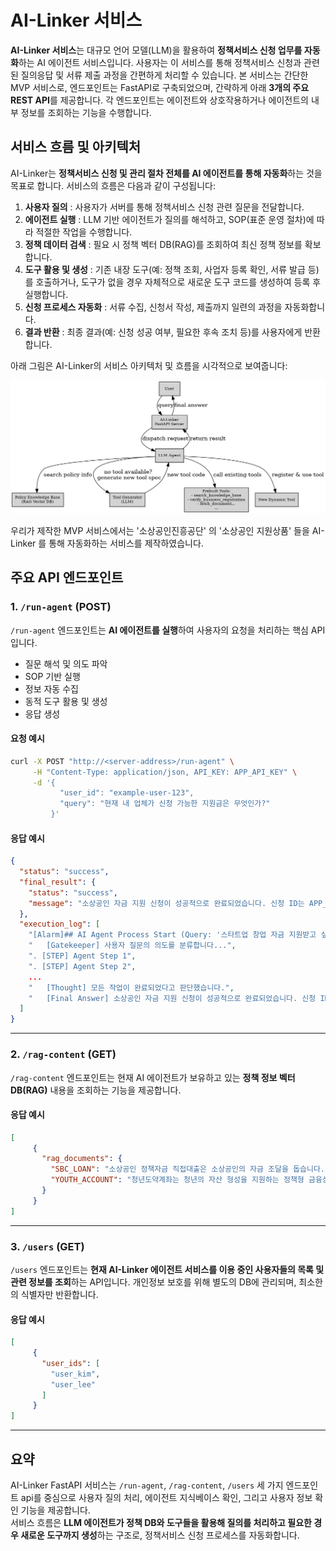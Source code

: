 # AI-Linker 서비스

**AI-Linker 서비스**는 대규모 언어 모델(LLM)을 활용하여 **정책서비스 신청 업무를 자동화**하는 AI 에이전트 서비스입니다. 사용자는 이 서비스를 통해 정책서비스 신청과 관련된 질의응답 및 서류 제출 과정을 간편하게 처리할 수 있습니다. 본 서비스는 간단한 MVP 서비스로, 엔드포인트는 FastAPI로 구축되었으며, 간략하게 아래 **3개의 주요 REST API**를 제공합니다. 각 엔드포인트는 에이전트와 상호작용하거나 에이전트의 내부 정보를 조회하는 기능을 수행합니다.

## 서비스 흐름 및 아키텍처

AI-Linker는 **정책서비스 신청 및 관리 절차 전체를 AI 에이전트를 통해 자동화**하는 것을 목표로 합니다. 서비스의 흐름은 다음과 같이 구성됩니다:

1. **사용자 질의** : 사용자가 서버를 통해 정책서비스 신청 관련 질문을 전달합니다.  
2. **에이전트 실행** : LLM 기반 에이전트가 질의를 해석하고, SOP(표준 운영 절차)에 따라 적절한 작업을 수행합니다.  
3. **정책 데이터 검색** : 필요 시 정책 벡터 DB(RAG)를 조회하여 최신 정책 정보를 확보합니다.  
4. **도구 활용 및 생성** : 기존 내장 도구(예: 정책 조회, 사업자 등록 확인, 서류 발급 등)를 호출하거나, 도구가 없을 경우 자체적으로 새로운 도구 코드를 생성하여 등록 후 실행합니다.  
5. **신청 프로세스 자동화** : 서류 수집, 신청서 작성, 제출까지 일련의 과정을 자동화합니다.  
6. **결과 반환** : 최종 결과(예: 신청 성공 여부, 필요한 후속 조치 등)를 사용자에게 반환합니다.  

아래 그림은 AI-Linker의 서비스 아키텍처 및 흐름을 시각적으로 보여줍니다:

![AI-Linker 서비스 아키텍처](./ai_linker_flowchart.png)

우리가 제작한 MVP 서비스에서는 '소상공인진흥공단' 의 '소상공인 지원상품' 들을  AI-Linker 를 통해 자동화하는 서비스를 제작하였습니다.


## 주요 API 엔드포인트

### 1. `/run-agent` (POST)

`/run-agent` 엔드포인트는 **AI 에이전트를 실행**하여 사용자의 요청을 처리하는 핵심 API입니다.  
- 질문 해석 및 의도 파악  
- SOP 기반 실행  
- 정보 자동 수집  
- 동적 도구 활용 및 생성  
- 응답 생성  

#### 요청 예시
```bash
curl -X POST "http://<server-address>/run-agent" \
     -H "Content-Type: application/json, API_KEY: APP_API_KEY" \
     -d '{
           "user_id": "example-user-123",
           "query": "현재 내 업체가 신청 가능한 지원금은 무엇인가?"
         }'
```

#### 응답 예시
```json
{
  "status": "success",
  "final_result": {
    "status": "success",
    "message": "소상공인 자금 지원 신청이 성공적으로 완료되었습니다. 신청 ID는 APP_5733입니다. 신청 진행 과정은 소진공의 안내에 따라 추후 확인하실 수 있습니다."
  },
  "execution_log": [
    "[Alarm]## AI Agent Process Start (Query: '스타트업 창업 자금 지원받고 싶어.') ##",
    "   [Gatekeeper] 사용자 질문의 의도를 분류합니다...",
    ". [STEP] Agent Step 1",
    ". [STEP] Agent Step 2",
    ...
    "   [Thought] 모든 작업이 완료되었다고 판단했습니다.",
    "   [Final Answer] 소상공인 자금 지원 신청이 성공적으로 완료되었습니다. 신청 ID는 APP_5733입니다. 신청 진행 과정은 소진공의 안내에 따라 추후 확인하실 수 있습니다."
  ]
}
```

---

### 2. `/rag-content` (GET)

`/rag-content` 엔드포인트는 현재 AI 에이전트가 보유하고 있는 **정책 정보 벡터 DB(RAG)** 내용을 조회하는 기능을 제공합니다.

#### 응답 예시
```json
[
     {
       "rag_documents": {
         "SBC_LOAN": "소상공인 정책자금 직접대출은 소상공인의 자금 조달을 돕습니다. 필수 서류는 사업자등록증명원, 국세납세증명서입니다.",
         "YOUTH_ACCOUNT": "청년도약계좌는 청년의 자산 형성을 지원하는 정책형 금융상품입니다. 가입을 위해 소득확인증명서가 필요합니다."
       }
     }
]
```

---

### 3. `/users` (GET)

`/users` 엔드포인트는 **현재 AI-Linker 에이전트 서비스를 이용 중인 사용자들의 목록 및 관련 정보를 조회**하는 API입니다. 개인정보 보호를 위해 별도의 DB에 관리되며, 최소한의 식별자만 반환합니다.

#### 응답 예시
```json
[
     {
       "user_ids": [
         "user_kim",
         "user_lee"
       ]
     }
]
```

---

## 요약

AI-Linker FastAPI 서비스는 `/run-agent`, `/rag-content`, `/users` 세 가지 엔드포인트 api를 중심으로 사용자 질의 처리, 에이전트 지식베이스 확인, 그리고 사용자 정보 확인 기능을 제공합니다.  
서비스 흐름은 **LLM 에이전트가 정책 DB와 도구들을 활용해 질의를 처리하고 필요한 경우 새로운 도구까지 생성**하는 구조로, 정책서비스 신청 프로세스를 자동화합니다.
